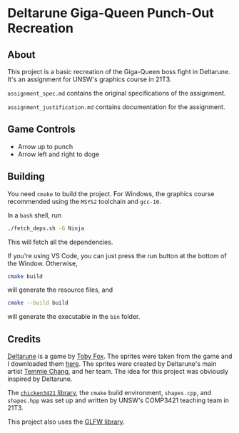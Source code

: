 # Deltarune Giga-Queen Punch-Out Recreation

## About

This project is a basic recreation of the Giga-Queen boss fight in Deltarune. It's an assignment for UNSW's graphics course in 21T3.

`assignment_spec.md` contains the original specifications of the assignment.

`assignment_justification.md` contains documentation for the assignment.

## Game Controls

- Arrow up to punch
- Arrow left and right to doge

## Building

You need `cmake` to build the project. For Windows, the graphics course recommended using the `MSYS2` toolchain and `gcc-10`.

In a `bash` shell, run

```bash
./fetch_deps.sh -G Ninja
```

This will fetch all the dependencies.

If you're using VS Code, you can just press the run button at the bottom of the Window. Otherwise,

```bash
cmake build
```

will generate the resource files, and

```bash
cmake --build build
```

will generate the executable in the `bin` folder.
## Credits

[Deltarune](https://deltarune.com/) is a game by [Toby Fox](https://twitter.com/Tobyfox). The sprites were taken from the game and I downloaded them [here](https://www.spriters-resource.com/pc_computer/deltarune/). The sprites were created by Deltarune's main artist [Temmie Chang](https://twitter.com/tuyoki), and her team. The idea for this project was obviously inspired by Deltarune.

The [`chicken3421` library](https://gitlab.cse.unsw.edu.au/COMP3421/chicken3421-package), the `cmake` build environment, `shapes.cpp`, and `shapes.hpp` was set up and written by UNSW's COMP3421 teaching team in 21T3.

This project also uses the [GLFW library](https://www.glfw.org/).
